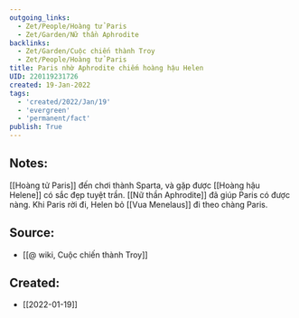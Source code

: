 ```yaml
---
outgoing_links:
  - Zet/People/Hoàng tử Paris
  - Zet/Garden/Nữ thần Aphrodite
backlinks:
  - Zet/Garden/Cuộc chiến thành Troy
  - Zet/People/Hoàng tử Paris
title: Paris nhờ Aphrodite chiếm hoàng hậu Helen
UID: 220119231726
created: 19-Jan-2022
tags:
  - 'created/2022/Jan/19'
  - 'evergreen'
  - 'permanent/fact'
publish: True
---
```

## Notes:
[[Hoàng tử Paris]] đến chơi thành Sparta, và gặp được [[Hoàng hậu Helene]] có sắc đẹp tuyệt trần. [[Nữ thần Aphrodite]] đã giúp Paris có được nàng. Khi Paris rời đi, Helen bỏ [[Vua Menelaus]] đi theo chàng Paris.

## Source:
- [[@ wiki, Cuộc chiến thành Troy]]


## Created:
- [[2022-01-19]]
